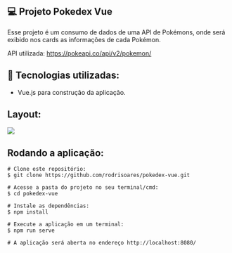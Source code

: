 ## 💻 Projeto Pokedex Vue

Esse projeto é um consumo de dados de uma API de Pokémons, onde será exibido nos cards as informações de cada Pokémon.

API utilizada: https://pokeapi.co/api/v2/pokemon/ 

## 🚀 Tecnologias utilizadas:
- Vue.js para construção da aplicação.

## Layout:
<img src="https://github.com/rodrisoares/pokedex-vue/blob/main/src/assets/gif/pokedex-vuejs.gif" />

## Rodando a aplicação:
```
# Clone este repositório:
$ git clone https://github.com/rodrisoares/pokedex-vue.git

# Acesse a pasta do projeto no seu terminal/cmd:
$ cd pokedex-vue

# Instale as dependências:
$ npm install

# Execute a aplicação em um terminal:
$ npm run serve

# A aplicação será aberta no endereço http://localhost:8080/
```
